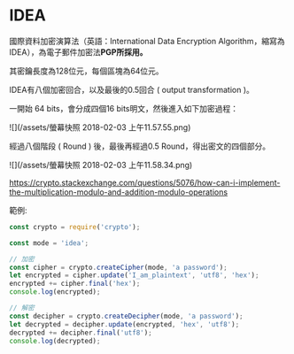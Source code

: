 # IDEA

國際資料加密演算法（英語：International Data Encryption Algorithm，縮寫為 IDEA），為電子郵件加密法**PGP所採用。**

其密鑰長度為128位元，每個區塊為64位元。

IDEA有八個加密回合，以及最後的0.5回合 \( output transformation \)。





一開始 64 bits，會分成四個16 bits明文，然後進入如下加密過程：

![](/assets/螢幕快照 2018-02-03 上午11.57.55.png)

經過八個階段 \( Round \) 後，最後再經過0.5 Round，得出密文的四個部分。

![](/assets/螢幕快照 2018-02-03 上午11.58.34.png)

https://crypto.stackexchange.com/questions/5076/how-can-i-implement-the-multiplication-modulo-and-addition-modulo-operations



範例:

```js
const crypto = require('crypto');

const mode = 'idea';

// 加密
const cipher = crypto.createCipher(mode, 'a password');
let encrypted = cipher.update('I_am_plaintext', 'utf8', 'hex');
encrypted += cipher.final('hex');
console.log(encrypted);

// 解密
const decipher = crypto.createDecipher(mode, 'a password');
let decrypted = decipher.update(encrypted, 'hex', 'utf8');
decrypted += decipher.final('utf8');
console.log(decrypted);
```




